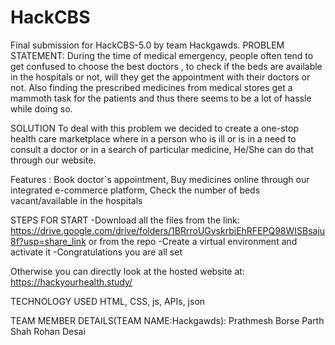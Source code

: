 # HackCBS
Final submission for HackCBS-5.0 by team Hackgawds.
PROBLEM STATEMENT: During the time of medical emergency, people often tend to get confused to choose the best doctors , to check if the beds are available in the hospitals or not, will they get the appointment with their doctors or not. Also finding the prescribed medicines from medical stores get a mammoth task for the patients and thus there seems to be a lot of hassle while doing so.

SOLUTION To deal with this problem we decided to create a one-stop health care marketplace where in a person who is ill or is in a need to consult a doctor or in a search of particular medicine, He/She can do that through our website.

Features :
Book doctor`s appointment,
Buy medicines online through our integrated e-commerce platform,
Check the number of beds vacant/available in the hospitals

STEPS FOR START
-Download all the files from the link: https://drive.google.com/drive/folders/1BRrroUGvskrbiEhRFEPQ98WISBsaju8f?usp=share_link or from the repo
-Create a virtual environment and activate it 
-Congratulations you are all set

Otherwise you can directly look at the hosted website at:
https://hackyourhealth.study/

TECHNOLOGY USED
HTML, CSS, js, APIs, json

TEAM MEMBER DETAILS(TEAM NAME:Hackgawds):
Prathmesh Borse
Parth Shah
Rohan Desai
